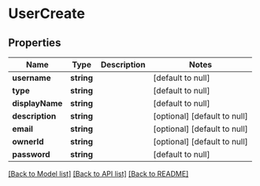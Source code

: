 # UserCreate

## Properties
Name | Type | Description | Notes
------------ | ------------- | ------------- | -------------
**username** | **string** |  | [default to null]
**type** | **string** |  | [default to null]
**displayName** | **string** |  | [default to null]
**description** | **string** |  | [optional] [default to null]
**email** | **string** |  | [optional] [default to null]
**ownerId** | **string** |  | [optional] [default to null]
**password** | **string** |  | [default to null]

[[Back to Model list]](../README.md#documentation-for-models) [[Back to API list]](../README.md#documentation-for-api-endpoints) [[Back to README]](../README.md)


